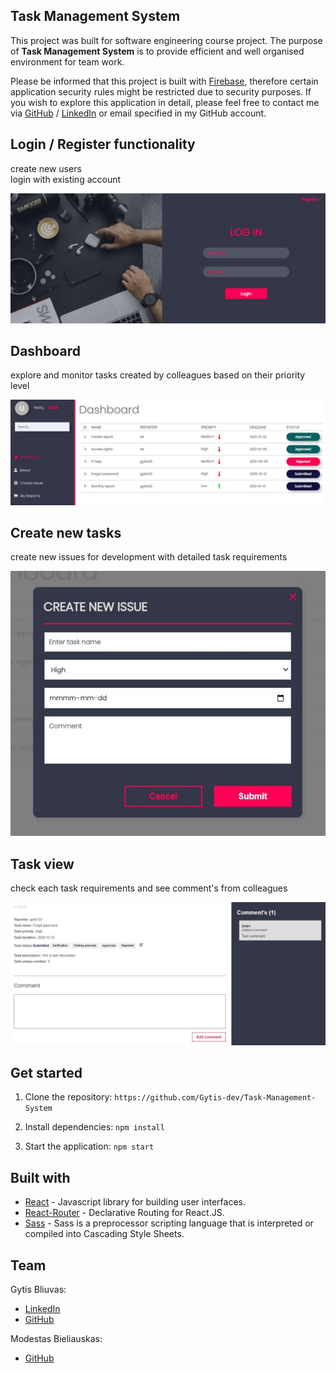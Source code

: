 ## Task Management System

This project was built for software engineering course project. The purpose of **Task Management System** is to provide efficient and well organised environment for team work.

Please be informed that this project is built with [Firebase](https://firebase.google.com/), therefore certain application security rules might be restricted due to security purposes. If you wish to explore this application in detail, please feel free to contact me via [GitHub](https://github.com/Gytis-dev) / [LinkedIn](https://lt.linkedin.com/in/gytis-bliuvas-7a0441109/) or email specified in my GitHub account. 

## Login / Register functionality
create new users\
login with existing account

![Alt text](src/images/Capture4.JPG?raw=true "Title")

## Dashboard
explore and monitor tasks created by colleagues based on their priority level

![Alt text](src/images/Capture.JPG?raw=true "Title")

## Create new tasks
create new issues for development with detailed task requirements

![Alt text](src/images/Capture2.JPG?raw=true "Title")

## Task view
check each task requirements and see comment's from colleagues

![Alt text](src/images/Capture3.JPG?raw=true "Title")

## Get started

1. Clone the repository:
`https://github.com/Gytis-dev/Task-Management-System`

2. Install dependencies:
`npm install`

3. Start the application:
`npm start`

## Built with

* [React](https://reactjs.org/) - Javascript library for building user interfaces.
* [React-Router](https://reacttraining.com/react-router/) - Declarative Routing for React.JS.
* [Sass](https://sass-lang.com/) - Sass is a preprocessor scripting language that is interpreted or compiled into Cascading Style Sheets.

## Team

Gytis Bliuvas:

* [LinkedIn](https://lt.linkedin.com/in/gytis-bliuvas-7a0441109/)
* [GitHub](https://github.com/Gytis-dev)

Modestas Bieliauskas:

* [GitHub](https://github.com/Mikolonija)






















